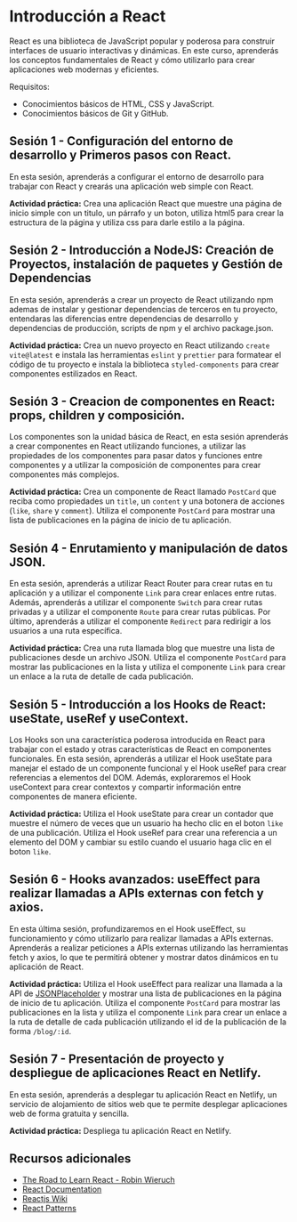 # Introducción a React

React es una biblioteca de JavaScript popular y poderosa para construir interfaces de usuario interactivas y dinámicas. En este curso, aprenderás los conceptos fundamentales de React y cómo utilizarlo para crear aplicaciones web modernas y eficientes.

Requisitos:

- Conocimientos básicos de HTML, CSS y JavaScript.
- Conocimientos básicos de Git y GitHub.

## Sesión 1 - Configuración del entorno de desarrollo y Primeros pasos con React.

En esta sesión, aprenderás a configurar el entorno de desarrollo para trabajar con React y crearás una aplicación web simple con React.

**Actividad práctica:** Crea una aplicación React que muestre una página de inicio simple con un titulo, un párrafo y un boton, utiliza html5 para crear la estructura de la página y utiliza css para darle estilo a la página.

## Sesión 2 - Introducción a NodeJS: Creación de Proyectos, instalación de paquetes y Gestión de Dependencias 

En esta sesión, aprenderás a crear un proyecto de React utilizando npm ademas de instalar y gestionar dependencias de terceros en tu proyecto, entendaras las diferencias entre dependencias de desarrollo y dependencias de producción, scripts de npm y el archivo package.json.

**Actividad práctica:** Crea un nuevo proyecto en React utilizando `create vite@latest` e instala las herramientas `eslint` y `prettier` para formatear el código de tu proyecto e instala la biblioteca `styled-components` para crear componentes estilizados en React.

## Sesión 3 - Creacion de componentes en React: props, children y composición.

Los componentes son la unidad básica de React, en esta sesión aprenderás a crear componentes en React utilizando funciones, a utilizar las propiedades de los componentes para pasar datos y funciones entre componentes y a utilizar la composición de componentes para crear componentes más complejos.

**Actividad práctica:** Crea un componente de React llamado `PostCard` que reciba como propiedades un `title`, un `content` y una botonera de acciones (`like`, `share` y `comment`). Utiliza el componente `PostCard` para mostrar una lista de publicaciones en la página de inicio de tu aplicación.

## Sesión 4 - Enrutamiento y manipulación de datos JSON.

En esta sesión, aprenderás a utilizar React Router para crear rutas en tu aplicación y a utilizar el componente `Link` para crear enlaces entre rutas. Además, aprenderás a utilizar el componente `Switch` para crear rutas privadas y a utilizar el componente `Route` para crear rutas públicas. Por último, aprenderás a utilizar el componente `Redirect` para redirigir a los usuarios a una ruta específica.

**Actividad práctica:** Crea una ruta llamada blog que muestre una lista de publicaciones desde un archivo JSON. Utiliza el componente `PostCard` para mostrar las publicaciones en la lista y utiliza el componente `Link` para crear un enlace a la ruta de detalle de cada publicación.

## Sesión 5 -  Introducción a los Hooks de React: useState, useRef y useContext.

Los Hooks son una característica poderosa introducida en React para trabajar con el estado y otras características de React en componentes funcionales. En esta sesión, aprenderás a utilizar el Hook useState para manejar el estado de un componente funcional y el Hook useRef para crear referencias a elementos del DOM. Además, exploraremos el Hook useContext para crear contextos y compartir información entre componentes de manera eficiente.

**Actividad práctica:** Utiliza el Hook useState para crear un contador que muestre el número de veces que un usuario ha hecho clic en el boton `like` de una publicación. Utiliza el Hook useRef para crear una referencia a un elemento del DOM y cambiar su estilo cuando el usuario haga clic en el boton `like`.

## Sesión 6 - Hooks avanzados: useEffect para realizar llamadas a APIs externas con fetch y axios.

En esta última sesión, profundizaremos en el Hook useEffect, su funcionamiento y cómo utilizarlo para realizar llamadas a APIs externas. Aprenderás a realizar peticiones a APIs externas utilizando las herramientas fetch y axios, lo que te permitirá obtener y mostrar datos dinámicos en tu aplicación de React.

**Actividad práctica:** Utiliza el Hook useEffect para realizar una llamada a la API de [JSONPlaceholder](https://jsonplaceholder.typicode.com/) y mostrar una lista de publicaciones en la página de inicio de tu aplicación. Utiliza el componente `PostCard` para mostrar las publicaciones en la lista y utiliza el componente `Link` para crear un enlace a la ruta de detalle de cada publicación utilizando el id de la publicación de la forma `/blog/:id`.

## Sesión 7 - Presentación de proyecto y despliegue de aplicaciones React en Netlify.

En esta sesión, aprenderás a desplegar tu aplicación React en Netlify, un servicio de alojamiento de sitios web que te permite desplegar aplicaciones web de forma gratuita y sencilla.

**Actividad práctica:** Despliega tu aplicación React en Netlify.

## Recursos adicionales

- [ The Road to Learn React - Robin Wieruch](https://www.amazon.com/-/es/Robin-Wieruch/dp/1986338827)
- [ React Documentation](https://reactjs.org/docs/getting-started.html)
- [ Reactjs Wiki](https://www.reactjs.wiki/)
- [ React Patterns](https://www.patterns.dev/posts/reactjs)